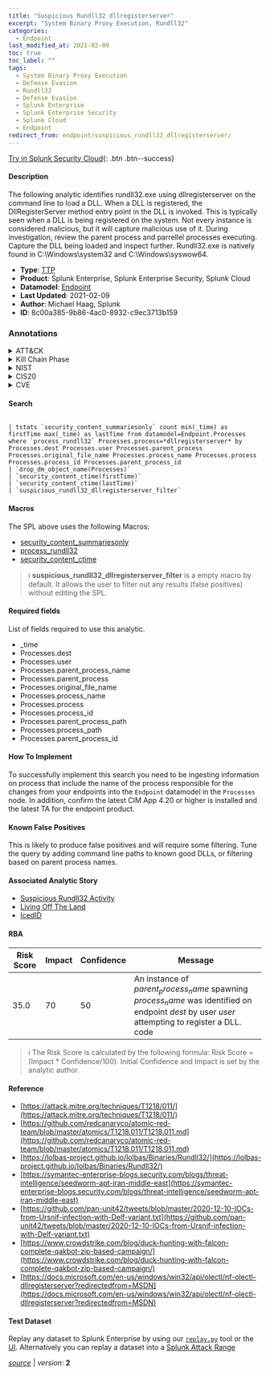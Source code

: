 ```yaml
---
title: "Suspicious Rundll32 dllregisterserver"
excerpt: "System Binary Proxy Execution, Rundll32"
categories:
  - Endpoint
last_modified_at: 2021-02-09
toc: true
toc_label: ""
tags:
  - System Binary Proxy Execution
  - Defense Evasion
  - Rundll32
  - Defense Evasion
  - Splunk Enterprise
  - Splunk Enterprise Security
  - Splunk Cloud
  - Endpoint
redirect_from: endpoint/suspicious_rundll32_dllregisterserver/
---
```




[Try in Splunk Security Cloud](https://www.splunk.com/en_us/cyber-security.html){: .btn .btn--success}

#### Description

The following analytic identifies rundll32.exe using dllregisterserver on the command line to load a DLL. When a DLL is registered, the DllRegisterServer method entry point in the DLL is invoked. This is typically seen when a DLL is being registered on the system. Not every instance is considered malicious, but it will capture malicious use of it. During investigation, review the parent process and parrellel processes executing. Capture the DLL being loaded and inspect further. Rundll32.exe is natively found in C:\Windows\system32 and C:\Windows\syswow64.

- **Type**: [TTP](https://github.com/splunk/security_content/wiki/Detection-Analytic-Types)
- **Product**: Splunk Enterprise, Splunk Enterprise Security, Splunk Cloud
- **Datamodel**: [Endpoint](https://docs.splunk.com/Documentation/CIM/latest/User/Endpoint)
- **Last Updated**: 2021-02-09
- **Author**: Michael Haag, Splunk
- **ID**: 8c00a385-9b86-4ac0-8932-c9ec3713b159

### Annotations
<details>
  <summary>ATT&CK</summary>

<div markdown="1">

#### [ATT&CK](https://attack.mitre.org/)

| ID          | Technique   | Tactic         |
| ----------- | ----------- |--------------- |
| [T1218](https://attack.mitre.org/techniques/T1218/) | System Binary Proxy Execution | Defense Evasion |

| [T1218.011](https://attack.mitre.org/techniques/T1218/011/) | Rundll32 | Defense Evasion |

</div>
</details>


<details>
  <summary>Kill Chain Phase</summary>

<div markdown="1">

* Exploitation


</div>
</details>


<details>
  <summary>NIST</summary>

<div markdown="1">

* DE.CM



</div>
</details>

<details>
  <summary>CIS20</summary>

<div markdown="1">

* CIS 10



</div>
</details>

<details>
  <summary>CVE</summary>

<div markdown="1">


</div>
</details>


#### Search

```

| tstats `security_content_summariesonly` count min(_time) as firstTime max(_time) as lastTime from datamodel=Endpoint.Processes where `process_rundll32` Processes.process=*dllregisterserver* by Processes.dest Processes.user Processes.parent_process Processes.original_file_name Processes.process_name Processes.process Processes.process_id Processes.parent_process_id 
| `drop_dm_object_name(Processes)` 
| `security_content_ctime(firstTime)` 
| `security_content_ctime(lastTime)` 
| `suspicious_rundll32_dllregisterserver_filter`
```

#### Macros
The SPL above uses the following Macros:
* [security_content_summariesonly](https://github.com/splunk/security_content/blob/develop/macros/security_content_summariesonly.yml)
* [process_rundll32](https://github.com/splunk/security_content/blob/develop/macros/process_rundll32.yml)
* [security_content_ctime](https://github.com/splunk/security_content/blob/develop/macros/security_content_ctime.yml)

> :information_source:
> **suspicious_rundll32_dllregisterserver_filter** is a empty macro by default. It allows the user to filter out any results (false positives) without editing the SPL.



#### Required fields
List of fields required to use this analytic.
* _time
* Processes.dest
* Processes.user
* Processes.parent_process_name
* Processes.parent_process
* Processes.original_file_name
* Processes.process_name
* Processes.process
* Processes.process_id
* Processes.parent_process_path
* Processes.process_path
* Processes.parent_process_id



#### How To Implement
To successfully implement this search you need to be ingesting information on process that include the name of the process responsible for the changes from your endpoints into the `Endpoint` datamodel in the `Processes` node. In addition, confirm the latest CIM App 4.20 or higher is installed and the latest TA for the endpoint product.
#### Known False Positives
This is likely to produce false positives and will require some filtering. Tune the query by adding command line paths to known good DLLs, or filtering based on parent process names.

#### Associated Analytic Story
* [Suspicious Rundll32 Activity](/stories/suspicious_rundll32_activity)
* [Living Off The Land](/stories/living_off_the_land)
* [IcedID](/stories/icedid)




#### RBA

| Risk Score  | Impact      | Confidence   | Message      |
| ----------- | ----------- |--------------|--------------|
| 35.0 | 70 | 50 | An instance of $parent_process_name$ spawning $process_name$ was identified on endpoint $dest$ by user $user$ attempting to register a DLL. code |


> :information_source:
> The Risk Score is calculated by the following formula: Risk Score = (Impact * Confidence/100). Initial Confidence and Impact is set by the analytic author.


#### Reference

* [https://attack.mitre.org/techniques/T1218/011/](https://attack.mitre.org/techniques/T1218/011/)
* [https://github.com/redcanaryco/atomic-red-team/blob/master/atomics/T1218.011/T1218.011.md](https://github.com/redcanaryco/atomic-red-team/blob/master/atomics/T1218.011/T1218.011.md)
* [https://lolbas-project.github.io/lolbas/Binaries/Rundll32/](https://lolbas-project.github.io/lolbas/Binaries/Rundll32/)
* [https://symantec-enterprise-blogs.security.com/blogs/threat-intelligence/seedworm-apt-iran-middle-east](https://symantec-enterprise-blogs.security.com/blogs/threat-intelligence/seedworm-apt-iran-middle-east)
* [https://github.com/pan-unit42/tweets/blob/master/2020-12-10-IOCs-from-Ursnif-infection-with-Delf-variant.txt](https://github.com/pan-unit42/tweets/blob/master/2020-12-10-IOCs-from-Ursnif-infection-with-Delf-variant.txt)
* [https://www.crowdstrike.com/blog/duck-hunting-with-falcon-complete-qakbot-zip-based-campaign/](https://www.crowdstrike.com/blog/duck-hunting-with-falcon-complete-qakbot-zip-based-campaign/)
* [https://docs.microsoft.com/en-us/windows/win32/api/olectl/nf-olectl-dllregisterserver?redirectedfrom=MSDN](https://docs.microsoft.com/en-us/windows/win32/api/olectl/nf-olectl-dllregisterserver?redirectedfrom=MSDN)



#### Test Dataset
Replay any dataset to Splunk Enterprise by using our [`replay.py`](https://github.com/splunk/attack_data#using-replaypy) tool or the [UI](https://github.com/splunk/attack_data#using-ui).
Alternatively you can replay a dataset into a [Splunk Attack Range](https://github.com/splunk/attack_range#replay-dumps-into-attack-range-splunk-server)




[*source*](https://github.com/splunk/security_content/tree/develop/detections/endpoint/suspicious_rundll32_dllregisterserver.yml) \| *version*: **2**